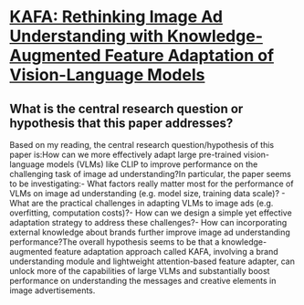 # [KAFA: Rethinking Image Ad Understanding with Knowledge-Augmented Feature   Adaptation of Vision-Language Models](https://arxiv.org/abs/2305.18373)

## What is the central research question or hypothesis that this paper addresses?

Based on my reading, the central research question/hypothesis of this paper is:How can we more effectively adapt large pre-trained vision-language models (VLMs) like CLIP to improve performance on the challenging task of image ad understanding?In particular, the paper seems to be investigating:- What factors really matter most for the performance of VLMs on image ad understanding (e.g. model size, training data scale)? - What are the practical challenges in adapting VLMs to image ads (e.g. overfitting, computation costs)?- How can we design a simple yet effective adaptation strategy to address these challenges?- How can incorporating external knowledge about brands further improve image ad understanding performance?The overall hypothesis seems to be that a knowledge-augmented feature adaptation approach called KAFA, involving a brand understanding module and lightweight attention-based feature adapter, can unlock more of the capabilities of large VLMs and substantially boost performance on understanding the messages and creative elements in image advertisements.
